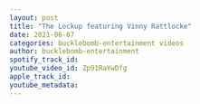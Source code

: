 ```yaml
---
layout: post
title: "The Lockup featuring Vinny Rattlocke"
date: 2021-06-07
categories: bucklebomb-entertainment videos
author: bucklebomb-entertainment
spotify_track_id: 
youtube_video_id: Zp91RaYwDfg
apple_track_id: 
youtube_metadata: 
---
```

